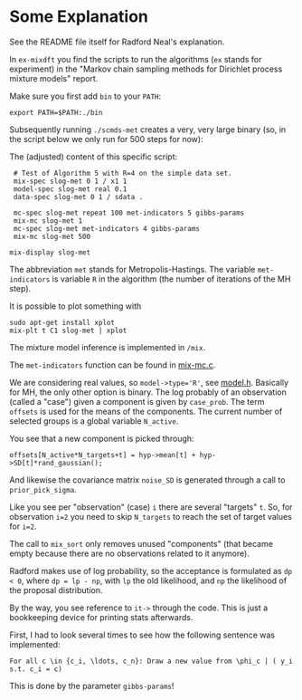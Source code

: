 # Some Explanation

See the README file itself for Radford Neal's explanation.

In `ex-mixdft` you find the scripts to run the algorithms (`ex` stands for experiment) in the "Markov chain sampling methods for Dirichlet process mixture models" report.

Make sure you first add `bin` to your `PATH`:

    export PATH=$PATH:./bin

Subsequently running `./scmds-met` creates a very, very large binary (so, in the script below we only run for 500 steps for now):

The (adjusted) content of this specific script:

	 # Test of Algorithm 5 with R=4 on the simple data set.
	 mix-spec slog-met 0 1 / x1 1 
	 model-spec slog-met real 0.1
	 data-spec slog-met 0 1 / sdata .

	 mc-spec slog-met repeat 100 met-indicators 5 gibbs-params 
	 mix-mc slog-met 1
	 mc-spec slog-met met-indicators 4 gibbs-params
	 mix-mc slog-met 500

    mix-display slog-met

The abbreviation `met` stands for Metropolis-Hastings. The variable `met-indicators` is variable `R` in the algorithm (the  number of iterations of the MH step).

It is possible to plot something with

    sudo apt-get install xplot
    mix-plt t C1 slog-met | xplot

The mixture model inference is implemented in `/mix`.

The `met-indicators` function can be found in [mix-mc.c](mix/mix-mc.c).

We are considering real values, so `model->type='R'`, see [model.h](util/model.h). Basically for MH, the only other option is binary. The log probably of an observation (called a "case") given a component is given by `case_prob`. The term `offsets` is used for the means of the components. The current number of selected groups is a global variable `N_active`.

You see that a new component is picked through:

    offsets[N_active*N_targets+t] = hyp->mean[t] + hyp->SD[t]*rand_gaussian();

And likewise the covariance matrix `noise_SD` is generated through a call to `prior_pick_sigma`.

Like you see per "observation" (case) `i` there are several "targets" `t`. So, for observation `i=2` you need to skip `N_targets` to reach the set of target values for `i=2`.

The call to `mix_sort` only removes unused "components" (that became empty because there are no observations related to it anymore).

Radford makes use of log probability, so the acceptance is formulated as `dp < 0`, where `dp = lp - np`, with `lp` the old likelihood, and `np` the likelihood of the proposal distribution.

By the way, you see reference to `it->` through the code. This is just a bookkeeping device for printing stats afterwards.

First, I had to look several times to see how the following sentence was implemented:

    For all c \in {c_i, \ldots, c_n}: Draw a new value from \phi_c | ( y_i s.t. c_i = c)

This is done by the parameter `gibbs-params`!


